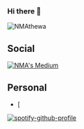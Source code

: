 ### Hi there 👋

![NMAthewa](https://github-readme-stats.vercel.app/api?username=nmathewa&show_icons=true&theme=radical)


## Social 

[![NMA's Medium](https://github-readme-medium.vercel.app/?username=nmathewa)](https://medium.com/@nmathewa)


## Personal 

- [ 

[![spotify-github-profile](https://spotify-github-profile.vercel.app/api/view?uid=31ienbnfpgcgiwhljqjbprdtd2oa&cover_image=true&theme=default&show_offline=false&background_color=121212&interchange=false)](https://github.com/kittinan/spotify-github-profile)
